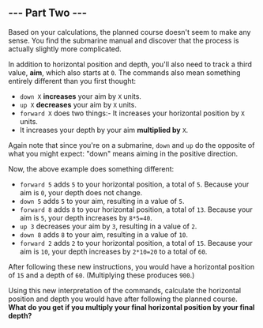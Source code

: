 ## --- Part Two ---
Based on your calculations, the planned course doesn't seem to make any sense. You find the submarine manual and discover that the process is actually slightly more complicated.
 
In addition to horizontal position and depth, you'll also need to track a third value, **aim**, which also starts at `0`. The commands also mean something entirely different than you first thought:
 
- `down X` **increases** your aim by `X` units.
- `up X` **decreases** your aim by `X` units.
- `forward X` does two things:- It increases your horizontal position by `X` units.
- It increases your depth by your aim **multiplied by** `X`.
 
Again note that since you're on a submarine, `down` and `up` do the opposite of what you might expect: "down" means aiming in the positive direction.
 
Now, the above example does something different:
 
- `forward 5` adds `5` to your horizontal position, a total of `5`. Because your aim is `0`, your depth does not change.
- `down 5` adds `5` to your aim, resulting in a value of `5`.
- `forward 8` adds `8` to your horizontal position, a total of `13`. Because your aim is `5`, your depth increases by `8*5=40`.
- `up 3` decreases your aim by `3`, resulting in a value of `2`.
- `down 8` adds `8` to your aim, resulting in a value of `10`.
- `forward 2` adds `2` to your horizontal position, a total of `15`. Because your aim is `10`, your depth increases by `2*10=20` to a total of `60`.
 
After following these new instructions, you would have a horizontal position of `15` and a depth of `60`. (Multiplying these produces `900`.)
 
Using this new interpretation of the commands, calculate the horizontal position and depth you would have after following the planned course. **What do you get if you multiply your final horizontal position by your final depth?**
 
